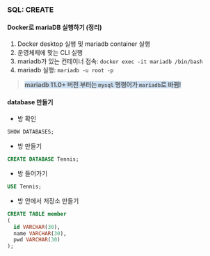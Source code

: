 ### SQL: CREATE
#### Docker로 mariaDB 실행하기 (정리)
1. Docker desktop 실행 및 mariadb container 실행
2. 운영체제에 맞는 CLI 실행
3. mariadb가 있는 컨테이너 접속: `docker exec -it mariadb /bin/bash`
4. mariadb 실행: `mariadb -u root -p`

> **<span style="background-color: rgba(0,100,200,20%)">mariadb 11.0+ 버전 부터는 `mysql` 명령어가 `mariadb`로 바뀜!</span>**

#### database 만들기
- 방 확인
```sql
SHOW DATABASES;
```
- 방 만들기
```sql
CREATE DATABASE Tennis;
```
- 방 들어가기
```sql
USE Tennis;
```
- 방 안에서 저장소 만들기
```sql
CREATE TABLE member
(
  id VARCHAR(30),
  name VARCHAR(30),
  pwd VARCHAR(30)
);
```